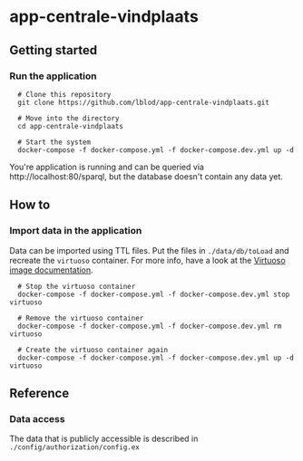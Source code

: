 # app-centrale-vindplaats

## Getting started

### Run the application
```
  # Clone this repository
  git clone https://github.com/lblod/app-centrale-vindplaats.git

  # Move into the directory
  cd app-centrale-vindplaats

  # Start the system
  docker-compose -f docker-compose.yml -f docker-compose.dev.yml up -d
```

You're application is running and can be queried via http://localhost:80/sparql, but the database doesn't contain any data yet.

## How to

### Import data in the application
Data can be imported using TTL files. Put the files in `./data/db/toLoad` and recreate the `virtuoso` container. For more info, have a look at the [Virtuoso image documentation](https://github.com/tenforce/docker-virtuoso#automatically).

```
  # Stop the virtuoso container
  docker-compose -f docker-compose.yml -f docker-compose.dev.yml stop virtuoso
  
  # Remove the virtuoso container
  docker-compose -f docker-compose.yml -f docker-compose.dev.yml rm virtuoso
  
  # Create the virtuoso container again
  docker-compose -f docker-compose.yml -f docker-compose.dev.yml up -d virtuoso
```

## Reference
### Data access
The data that is publicly accessible is described in `./config/authorization/config.ex`
